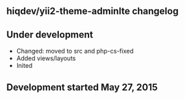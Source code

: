 hiqdev/yii2-theme-adminlte changelog
------------------------------------

## Under development

- Changed: moved to src and php-cs-fixed
- Added views/layouts
- Inited

## Development started May 27, 2015

